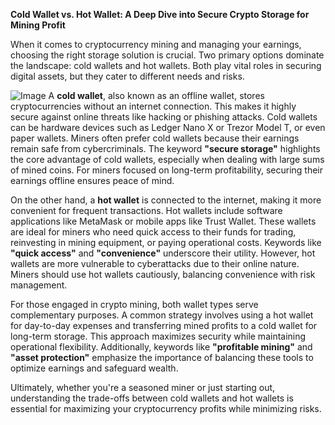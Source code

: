 **Cold Wallet vs. Hot Wallet: A Deep Dive into Secure Crypto Storage for Mining Profit**

When it comes to cryptocurrency mining and managing your earnings, choosing the right storage solution is crucial. Two primary options dominate the landscape: cold wallets and hot wallets. Both play vital roles in securing digital assets, but they cater to different needs and risks.


![Image](https://github.com/user-attachments/assets/31692037-0104-4703-abd1-696b6a7dd41b)
A **cold wallet**, also known as an offline wallet, stores cryptocurrencies without an internet connection. This makes it highly secure against online threats like hacking or phishing attacks. Cold wallets can be hardware devices such as Ledger Nano X or Trezor Model T, or even paper wallets. Miners often prefer cold wallets because their earnings remain safe from cybercriminals. The keyword **"secure storage"** highlights the core advantage of cold wallets, especially when dealing with large sums of mined coins. For miners focused on long-term profitability, securing their earnings offline ensures peace of mind.

On the other hand, a **hot wallet** is connected to the internet, making it more convenient for frequent transactions. Hot wallets include software applications like MetaMask or mobile apps like Trust Wallet. These wallets are ideal for miners who need quick access to their funds for trading, reinvesting in mining equipment, or paying operational costs. Keywords like **"quick access"** and **"convenience"** underscore their utility. However, hot wallets are more vulnerable to cyberattacks due to their online nature. Miners should use hot wallets cautiously, balancing convenience with risk management.

For those engaged in crypto mining, both wallet types serve complementary purposes. A common strategy involves using a hot wallet for day-to-day expenses and transferring mined profits to a cold wallet for long-term storage. This approach maximizes security while maintaining operational flexibility. Additionally, keywords like **"profitable mining"** and **"asset protection"** emphasize the importance of balancing these tools to optimize earnings and safeguard wealth.

Ultimately, whether you're a seasoned miner or just starting out, understanding the trade-offs between cold wallets and hot wallets is essential for maximizing your cryptocurrency profits while minimizing risks.